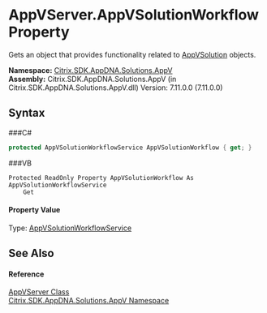 # AppVServer.AppVSolutionWorkflow Property 
 

Gets an object that provides functionality related to <a href="P_Citrix_SDK_AppDNA_Solutions_AppV_AppVServer_AppVSolution">AppVSolution</a> objects.

**Namespace:**&nbsp;<a href="N_Citrix_SDK_AppDNA_Solutions_AppV">Citrix.SDK.AppDNA.Solutions.AppV</a><br />**Assembly:**&nbsp;Citrix.SDK.AppDNA.Solutions.AppV (in Citrix.SDK.AppDNA.Solutions.AppV.dll) Version: 7.11.0.0 (7.11.0.0)

## Syntax

###C#
```csharp
protected AppVSolutionWorkflowService AppVSolutionWorkflow { get; }
```

###VB
```vbnet
Protected ReadOnly Property AppVSolutionWorkflow As AppVSolutionWorkflowService
	Get
```


#### Property Value
Type: <a href="T_Citrix_SDK_AppDNA_Solutions_AppV_AppVSolutionWorkflowService">AppVSolutionWorkflowService</a>

## See Also


#### Reference
<a href="T_Citrix_SDK_AppDNA_Solutions_AppV_AppVServer">AppVServer Class</a><br /><a href="N_Citrix_SDK_AppDNA_Solutions_AppV">Citrix.SDK.AppDNA.Solutions.AppV Namespace</a><br />